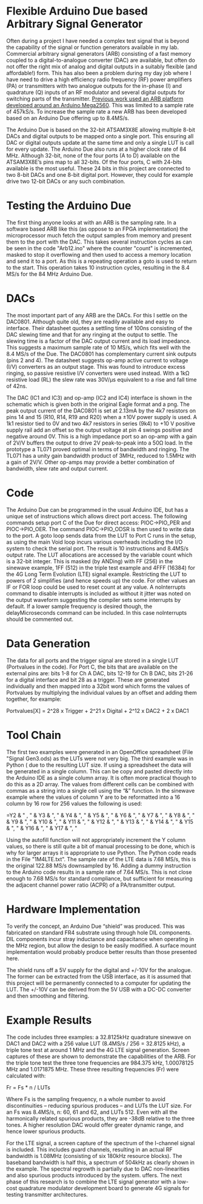 # Flexible Arduino Due based Arbitrary Signal Generator
Often during a project I have needed a complex test signal that is beyond the capability of the signal or function generators available in my lab. Commercial arbitrary signal generators (ARB) consisting of a fast memory coupled to a digital-to-analogue converter (DAC) are available, but often do not offer the right mix of analog and digital outputs in a suitably flexible (and affordable!) form. This has also been a problem during my day job where I have need to drive a high efficiency radio frequency (RF) power amplifiers (PA) or transmitters with two analogue outputs for the in-phase (I) and quadrature (Q) inputs of an RF modulator and several digital outputs for switching parts of the transmitter. [Previous work used an ARB platform developed around an Arduino Mega2560](https://www.researchgate.net/publication/361063526_A_Digital_Power_Amplifier_for_32-QAM). This was limited to a sample rate of 457kS/s. To increase the sample rate a new ARB has been developed based on an Arduino Due offering up to 8.4MS/s.

The Arduino Due is based on the 32-bit ATSAM3X8E allowing multiple 8-bit DACs and digital outputs to be mapped onto a single port. This ensuring all DAC or digital outputs update at the same time and only a single LUT is call for every update. The Arduino Due also runs at a higher clock rate of 84 MHz. Although 32-bit, none of the four ports (A to D) available on the ATSAM3X8E’s pins map to all 32-bits. Of the four ports, C with 24-bits available is the most useful. These 24 bits in this project are connected to two 8-bit DACs and one 8-bit digital port. However, they could for example drive two 12-bit DACs or any such combination.

# Testing the Arduino Due
The first thing anyone looks at with an ARB is the sampling rate. In a software based ARB like this (as oppose to an FPGA implementation) the microprocessor much fetch the output samples from memory and present them to the port with the DAC. This takes several instruction cycles as can be seen in the code "Arb12.ino" where the counter "count" is incremented, masked to stop it overflowing and then used to access a memory location and send it to a port. As this is a repeating operation a goto is used to return to the start. This operation takes 10 instruction cycles, resulting in the 8.4 MS/s for the 84 MHz Arduino Due.

# DACs
The most important part of any ARB are the DACs. For this I settle on the DAC0801. Although quite old, they are readily available and easy to interface. Their datasheet quotes a settling time of 100ns consisting of the DAC slewing time and that for any ringing at the output to settle. The slewing time is a factor of the DAC output current and its load impedance. This suggests a maximum sample rate of 10 MS/s, which fits well with the 8.4 MS/s of the Due. The DAC0801 has complementary current sink outputs (pins 2 and 4). The datasheet suggests op-amp active current to voltage (I/V) converters as an output stage. This was found to introduce excess ringing, so passive resistive I/V converters were used instead. With a 1kΩ resistive load (RL) the slew rate was 30V/μs equivalent to a rise and fall time of 42ns. 

The DAC (IC1 and IC3) and op-amp (IC2 and IC4) interface is shown in the schematic which is given both in the original Eagle format and a png. The peak output current of the DAC0801 is set at 2.13mA by the 4k7 resistors on pins 14 and 15 (R10, R14, R19 and R20) when a ±10V power supply is used. A 1k1 resistor tied to 0V and two 4k7 resistors in series (9k4) to +10 V positive supply rail add an offset so the output voltage at pin 4 swings positive and negative around 0V. This is a high impedance port so an op-amp with a gain of 2V/V buffers the output to drive 2V peak-to-peak into a 50Ω load. In the prototype a TL071 proved optimal in terms of bandwidth and ringing. The TL071 has a unity gain bandwidth product of 3MHz, reduced to 1.5MHz with a gain of 2V/V. Other op-amps may provide a better combination of bandwidth, slew rate and output current.

# Code
The Arduino Due can be programmed in the usual Arduino IDE, but has a unique set of instructions which allows direct port access. The following commands setup port C of the Due for direct access: PIOC→PIO_PER and PIOC→PIO_OER. The command PIOC→PIO_ODSR is then used to write data to the port. A goto loop sends data from the LUT to Port C runs in the setup, as using the main Void loop incurs various overheads including the I/O system to check the serial port. The result is 10 instructions and 8.4MS/s output rate. The LUT allocations are accessed by the variable count which is a 32-bit integer. This is masked (by ANDing) with FF (256) in the sinewave example, 1FF (512) in the triple test example and 4FFF (16384) for the 4G Long Term Evolution (LTE) signal example. Restricting the LUT to powers of 2 simplifies (and hence speeds up) the code. For other values an IF or FOR loop could be used to reset count at any value. A noInterrupts command to disable interrupts is included as without it jitter was noted on the output waveform suggesting the compiler sets some interrupts by default. If a lower sample frequency is desired though, the delayMicroseconds command can be included. In this case noInterrupts should be commented out.

# Data Generation
The data for all ports and the trigger signal are stored in a single LUT (Portvalues in the code). For Port C, the bits that are available on the external pins are: bits 1-8 for Ch A DAC, bits 12-19 for Ch B DAC, bits 21-26 for a digital interface and bit 28 as a trigger. These are generated individually and then mapped into a 32bit word which forms the values of Portvalues by multiplying the individual values by an offset and adding them together, for example:

Portvalues[X] = 2^28 x Trigger + 2^21 x Digital + 2^12 x DAC2 + 2 x DAC1

# Tool Chain 
The first two examples were generated in an OpenOffice spreadsheet (File "Signal Gen3.ods) as the LUTs were not very big. The third example was in Python ( due to the resulting LUT size. If using a spreadsheet the data will be generated in a single column. This can be copy and pasted directly into the Arduino IDE as a single column array. It is often more practical though to do this as a 2D array. The values from different cells can be combined with commas as a string into a single cell using the “&” function. In the sinewave example where the values of column Y are to be reformatted into a 16 column by 16 row for 256 values the following is used:

=Y2 & " , " & Y3 & ", " & Y4 & ", " & Y5 & ", " & Y6 & ", " & Y7 & ", " & Y8 & ", " & Y9 & ", " & Y10 & ", " & Y11 & ", " & Y12 & ", " & Y13 & ", " & Y14 & ", " & Y15 & ", " & Y16 & ", " & Y17 & ", "

Using the autofill function will not appropriately increment the Y column values, so there is still quite a bit of manual processing to be done, which is why for larger arrays it is appropriate to use Python. The Python code reads in the File "1M4LTE.txt". The sample rate of the LTE data is 7.68 MS/s, this is the original 122.88 MS/s downsampled by 16. Adding a dummy instruction to the Arduino code results in a sample rate of 7.64 MS/s. This is not close enough to 7.68 MS/s for standard compliance, but sufficient for measuring the adjacent channel power ratio (ACPR) of a PA/transmitter output.

# Hardware Implementation
To verify the concept, an Arduino Due “shield” was produced. This was fabricated on standard FR4 substrate using through hole DIL components. DIL components incur stray inductance and capacitance when operating in the MHz region, but allow the design to be easily modified. A surface mount implementation would probably produce better results than those presented here. 

The shield runs off a 5V supply for the digital and +/-10V for the analogue. The former can be extracted from the USB interface, as it is assumed that this project will be permanently connected to a computer for updating the LUT. The +/-10V can be derived from the 5V USB with a DC-DC converter and then smoothing and filtering.

# Example Results
The code includes three examples: a 32.8125kHz quadrature sinewave on DAC1 and DAC2 with a 256 value LUT (8.4MS/s / 256 = 32.8125 kHz), a triple tone test at around 1 MHz and the 4G LTE signal generation. Screen captures of these are shown to demonstrate the capabilities of the ARB. For the triple tone test the three tone frequencies are 984.375 kHz, 1.00078125 MHz and 1.0171875 MHz. These three resulting frequencies (Fr) were calculated with:

Fr = Fs * n / LUTs

Where Fs is the sampling frequency, n a whole number to avoid discontinuities – reducing spurious produces – and LUTs the LUT size. For an Fs was 8.4MS/s, n: 60, 61 and 62, and LUTs 512. Even with all the harmonically related spurious products, they are -38dB relative to the three tones. A higher resolution DAC would offer greater dynamic range, and hence lower spurious products. 

For the LTE signal, a screen capture of the spectrum of the I-channel signal is included. This includes guard channels, resulting in an actual RF bandwidth is 1.08MHz (consisting of six 180kHz resource blocks). The baseband bandwidth is half this, a spectrum of 504kHz as clearly shown in the example. The spectral regrowth is partially due to DAC non-linearities and also spurious products introduced by the system. uffers. The next phase of this research is to combine the LTE signal generator with a low-cost quadrature modulator development board to generate 4G signals for testing transmitter architectures.
